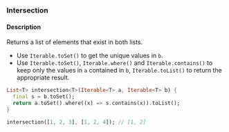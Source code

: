 ### Intersection

#### Description



Returns a list of elements that exist in both lists.

- Use `Iterable.toSet()` to get the unique values in `b`.
- Use `Iterable.toSet()`, `Iterable.where()` and `Iterable.contains()` to keep only the values in `a` contained in `b`, `Iterable.toList()` to return the appropriate result.

```dart
List<T> intersection<T>(Iterable<T> a, Iterable<T> b) {
  final s = b.toSet();
  return a.toSet().where((x) => s.contains(x)).toList();
}
```

```dart
intersection([1, 2, 3], [1, 2, 4]); // [1, 2]
```
